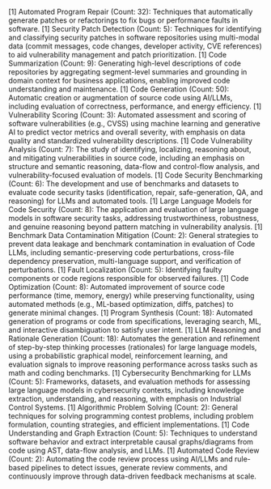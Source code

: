 [1] Automated Program Repair (Count: 32): Techniques that automatically generate patches or refactorings to fix bugs or performance faults in software.
[1] Security Patch Detection (Count: 5): Techniques for identifying and classifying security patches in software repositories using multi-modal data (commit messages, code changes, developer activity, CVE references) to aid vulnerability management and patch prioritization.
[1] Code Summarization (Count: 9): Generating high-level descriptions of code repositories by aggregating segment-level summaries and grounding in domain context for business applications, enabling improved code understanding and maintenance.
[1] Code Generation (Count: 50): Automatic creation or augmentation of source code using AI/LLMs, including evaluation of correctness, performance, and energy efficiency.
[1] Vulnerability Scoring (Count: 3): Automated assessment and scoring of software vulnerabilities (e.g., CVSS) using machine learning and generative AI to predict vector metrics and overall severity, with emphasis on data quality and standardized vulnerability descriptions.
[1] Code Vulnerability Analysis (Count: 7): The study of identifying, localizing, reasoning about, and mitigating vulnerabilities in source code, including an emphasis on structure and semantic reasoning, data-flow and control-flow analysis, and vulnerability-focused evaluation of models.
[1] Code Security Benchmarking (Count: 6): The development and use of benchmarks and datasets to evaluate code security tasks (identification, repair, safe-generation, QA, and reasoning) for LLMs and automated tools.
[1] Large Language Models for Code Security (Count: 8): The application and evaluation of large language models in software security tasks, addressing trustworthiness, robustness, and genuine reasoning beyond pattern matching in vulnerability analysis.
[1] Benchmark Data Contamination Mitigation (Count: 2): General strategies to prevent data leakage and benchmark contamination in evaluation of Code LLMs, including semantic-preserving code perturbations, cross-file dependency preservation, multi-language support, and verification of perturbations.
[1] Fault Localization (Count: 5): Identifying faulty components or code regions responsible for observed failures.
[1] Code Optimization (Count: 8): Automated improvement of source code performance (time, memory, energy) while preserving functionality, using automated methods (e.g., ML-based optimization, diffs, patches) to generate minimal changes.
[1] Program Synthesis (Count: 18): Automated generation of programs or code from specifications, leveraging search, ML, and interactive disambiguation to satisfy user intent.
[1] LLM Reasoning and Rationale Generation (Count: 18): Automates the generation and refinement of step-by-step thinking processes (rationales) for large language models, using a probabilistic graphical model, reinforcement learning, and evaluation signals to improve reasoning performance across tasks such as math and coding benchmarks.
[1] Cybersecurity Benchmarking for LLMs (Count: 5): Frameworks, datasets, and evaluation methods for assessing large language models in cybersecurity contexts, including knowledge extraction, understanding, and reasoning, with emphasis on Industrial Control Systems.
[1] Algorithmic Problem Solving (Count: 2): General techniques for solving programming contest problems, including problem formulation, counting strategies, and efficient implementations.
[1] Code Understanding and Graph Extraction (Count: 5): Techniques to understand software behavior and extract interpretable causal graphs/diagrams from code using AST, data-flow analysis, and LLMs.
[1] Automated Code Review (Count: 2): Automating the code review process using AI/LLMs and rule-based pipelines to detect issues, generate review comments, and continuously improve through data-driven feedback mechanisms at scale.
